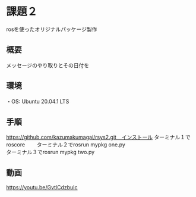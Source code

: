 # 課題２
rosを使ったオリジナルパッケージ製作

## 概要
メッセージのやり取りとその日付を
## 環境
・OS: Ubuntu 20.04.1 LTS
## 手順
https://github.com/kazumakumagai/rsys2.git　インストール
ターミナル１でroscore　　
ターミナル２でrosrun mypkg one.py  
ターミナル３でrosrun mypkg two.py
## 動画
https://youtu.be/GvtlCdzbuIc
